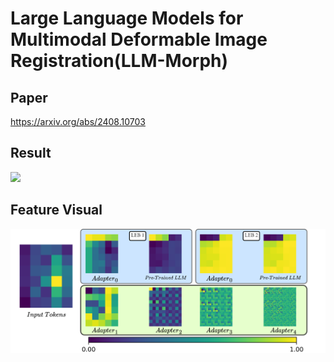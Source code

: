 # Large Language Models for Multimodal Deformable Image Registration(LLM-Morph)
## Paper
https://arxiv.org/abs/2408.10703
## Result
![](./Visual/boxplot.png)
## Feature Visual
![](./Visual/Feature.png)
